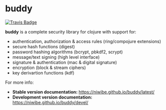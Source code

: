 # buddy

[![Travis Badge](https://img.shields.io/travis/niwibe/buddy.svg?style=flat)](https://travis-ci.org/niwibe/buddy "Travis Badge")

**buddy** is a complete security library for clojure with support for:

- authentication, authorization & access rules (ring/compojure extensions)
- secure hash functions (digest)
- password hashing algorithms (bcrypt, pbkdf2, scrypt)
- message/text signing (high level interface)
- signature & authentication (mac & digital signature)
- encryption (block & stream ciphers)
- key derivartion functions (kdf)

For more info:

- **Stable version documentation:** https://niwibe.github.io/buddy/latest/
- **Development version documentation:** https://niwibe.github.io/buddy/devel/




